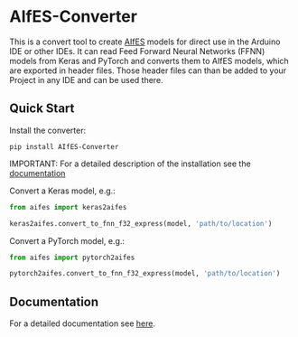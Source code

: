 # AIfES-Converter

This is a convert tool to create [AIfES](https://aifes.ai) models for direct use in the Arduino IDE or other IDEs. 
It can read Feed Forward Neural Networks (FFNN) models from Keras and PyTorch and converts them to AIfES models, which are exported in header files. Those header 
files can than be added to your Project in any IDE and can be used there. 

## Quick Start
Install the converter:
````commandline
pip install AIfES-Converter
````

IMPORTANT: For a detailed description of the installation see the [documentation](#documentation)

Convert a Keras model, e.g.:
````python
from aifes import keras2aifes

keras2aifes.convert_to_fnn_f32_express(model, 'path/to/location')
````

Convert a PyTorch model, e.g.:
````python
from aifes import pytorch2aifes

pytorch2aifes.convert_to_fnn_f32_express(model, 'path/to/location')
````

## Documentation

For a detailed documentation see [here](https://fraunhofer-ims.github.io/AIfES-Converter/).
